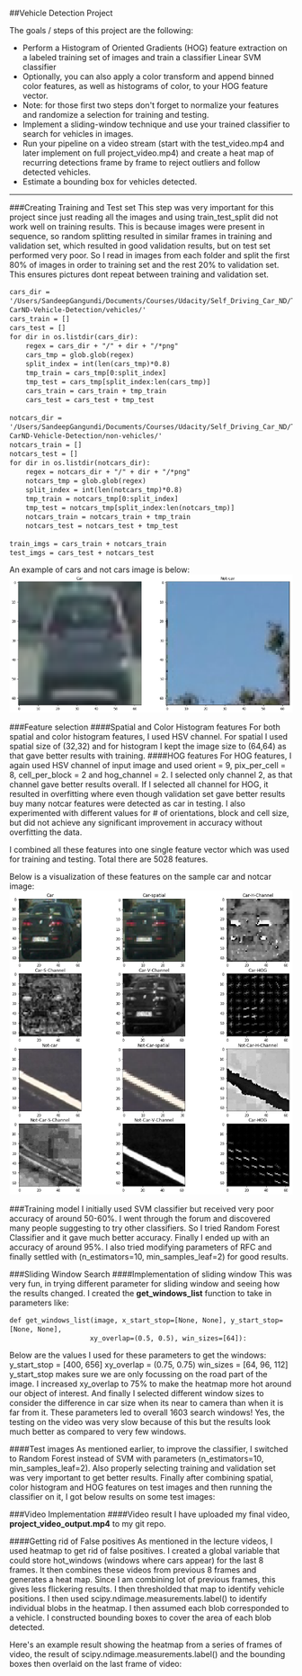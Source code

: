 ##Vehicle Detection Project

The goals / steps of this project are the following:

* Perform a Histogram of Oriented Gradients (HOG) feature extraction on a labeled training set of images and train a classifier Linear SVM classifier
* Optionally, you can also apply a color transform and append binned color features, as well as histograms of color, to your HOG feature vector. 
* Note: for those first two steps don't forget to normalize your features and randomize a selection for training and testing.
* Implement a sliding-window technique and use your trained classifier to search for vehicles in images.
* Run your pipeline on a video stream (start with the test_video.mp4 and later implement on full project_video.mp4) and create a heat map of recurring detections frame by frame to reject outliers and follow detected vehicles.
* Estimate a bounding box for vehicles detected.

---
###Creating Training and Test set
This step was very important for this project since just reading all the images and using train_test_split did not work well on training 
results. This is because images were present in sequence, so random splitting resulted in similar frames in training and validation set, 
which resulted in good validation results, but on test set performed very poor.
So I read in images from each folder and split the first 80% of images in order to training set and the rest 20% to validation set. This
ensures pictures dont repeat between training and validation set.

```
cars_dir = '/Users/SandeepGangundi/Documents/Courses/Udacity/Self_Driving_Car_ND/Term1/Udacity-CarND-Vehicle-Detection/vehicles/'
cars_train = []
cars_test = []
for dir in os.listdir(cars_dir):
    regex = cars_dir + "/" + dir + "/*png"
    cars_tmp = glob.glob(regex)
    split_index = int(len(cars_tmp)*0.8)
    tmp_train = cars_tmp[0:split_index]
    tmp_test = cars_tmp[split_index:len(cars_tmp)]
    cars_train = cars_train + tmp_train
    cars_test = cars_test + tmp_test

notcars_dir = '/Users/SandeepGangundi/Documents/Courses/Udacity/Self_Driving_Car_ND/Term1/Udacity-CarND-Vehicle-Detection/non-vehicles/'
notcars_train = []
notcars_test = []
for dir in os.listdir(notcars_dir):
    regex = notcars_dir + "/" + dir + "/*png"
    notcars_tmp = glob.glob(regex)
    split_index = int(len(notcars_tmp)*0.8)
    tmp_train = notcars_tmp[0:split_index]
    tmp_test = notcars_tmp[split_index:len(notcars_tmp)]
    notcars_train = notcars_train + tmp_train
    notcars_test = notcars_test + tmp_test

train_imgs = cars_train + notcars_train
test_imgs = cars_test + notcars_test
```
An example of cars and not cars image is below:
![alt tag](./README_images/car_not_cat_sample.png)
 
###Feature selection
####Spatial and Color Histogram features
For both spatial and color histogram features, I used HSV channel. For spatial I used spatial size of (32,32) and for histogram I kept 
the image size to (64,64) as that gave better results with training.
####HOG features
For HOG features, I again used HSV channel of input image and used orient = 9, pix_per_cell = 8, cell_per_block = 2 and hog_channel = 2.
I selected only channel 2, as that channel gave better results overall. If I selected all channel for HOG, it resulted in overfitting where even though validation set gave better results buy many notcar features were detected as car in testing. I also experimented with 
different values for # of orientations, block and cell size, but did not achieve any significant improvement in accuracy without overfitting the data.

I combined all these features into one single feature vector which was used for training and testing. Total there are 5028 features.

Below is a visualization of these features on the sample car and notcar image:
![alt tag](./README_images/features_plot.png)

###Training model
I initially used SVM classifier but received very poor accuracy of around 50-60%. I went through the forum and discovered many people suggesting to try other classifiers. So I tried Random Forest Classifier and it gave much better accuracy. Finally I ended up with an accuracy of around 95%. I also tried modifying parameters of RFC and finally settled with (n_estimators=10, min_samples_leaf=2) for good results.

###Sliding Window Search
####Implementation of sliding window
This was very fun, in trying different parameter for sliding window and seeing how the results changed. I created the <b>get_windows_list</b> function to take in parameters like:
```
def get_windows_list(image, x_start_stop=[None, None], y_start_stop=[None, None], 
                    xy_overlap=(0.5, 0.5), win_sizes=[64]):
```
Below are the values I used for these parameters to get the windows:
y_start_stop = [400, 656]
xy_overlap = (0.75, 0.75)
win_sizes = [64, 96, 112]
y_start_stop makes sure we are only focussing on the road part of the image. I increased xy_overlap to 75% to make the heatmap more hot around our object of interest. And finally I selected different window sizes to consider the difference in car size when its near to camera than when it is far from it. These parameters led to overall 1603 search windows! Yes, the testing on the video was very slow because of this but the results look much better as compared to very few windows.

####Test images
As mentioned earlier, to improve the classifier, I switched to Random Forest instead of SVM with parameters (n_estimators=10, min_samples_leaf=2). Also properly selecting training and validation set was very important to get better results. Finally after combining spatial, color histogram and HOG features on test images and then running the classifier on it, I got below results on some test images:

###Video Implementation
####Video result
I have uploaded my final video, <b>project_video_output.mp4</b> to my git repo.

####Getting rid of False positives
As mentioned in the lecture videos, I used heatmap to get rid of false positives. I created a global variable that could store hot_windows (windows where cars appear) for the last 8 frames. It then combines these videos from previous 8 frames and generates a heat map. Since I am combining lot of previous frames, this gives less flickering results. I then thresholded that map to identify vehicle positions. I then used scipy.ndimage.measurements.label() to identify individual blobs in the heatmap. I then assumed each blob corresponded to a vehicle. I constructed bounding boxes to cover the area of each blob detected.

Here's an example result showing the heatmap from a series of frames of video, the result of scipy.ndimage.measurements.label() and the bounding boxes then overlaid on the last frame of video:

